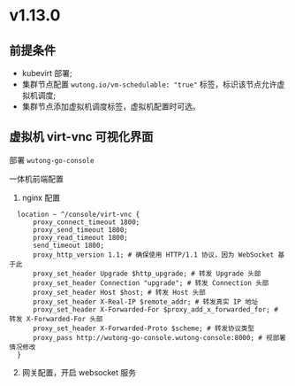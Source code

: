 # v1.13.0

## 前提条件

- kubevirt 部署;
- 集群节点配置 `wutong.io/vm-schedulable: "true"` 标签，标识该节点允许虚拟机调度;
- 集群节点添加虚拟机调度标签，虚拟机配置时可选。

## 虚拟机 virt-vnc 可视化界面

部署 `wutong-go-console`

一体机前端配置

1. nginx 配置

```nginx
  location ~ ^/console/virt-vnc {
      proxy_connect_timeout 1800;
      proxy_send_timeout 1800;
      proxy_read_timeout 1800;
      send_timeout 1800;
      proxy_http_version 1.1; # 确保使用 HTTP/1.1 协议，因为 WebSocket 基于此
      proxy_set_header Upgrade $http_upgrade; # 转发 Upgrade 头部
      proxy_set_header Connection "upgrade"; # 转发 Connection 头部
      proxy_set_header Host $host; # 转发 Host 头部
      proxy_set_header X-Real-IP $remote_addr; # 转发真实 IP 地址
      proxy_set_header X-Forwarded-For $proxy_add_x_forwarded_for; # 转发 X-Forwarded-For 头部
      proxy_set_header X-Forwarded-Proto $scheme; # 转发协议类型
      proxy_pass http://wutong-go-console.wutong-console:8000; # 视部署情况修改
  }
```

2. 网关配置，开启 websocket 服务
